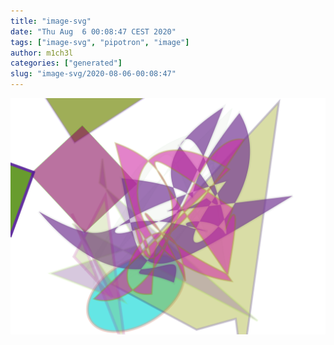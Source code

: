 ```yaml
---
title: "image-svg"
date: "Thu Aug  6 00:08:47 CEST 2020"
tags: ["image-svg", "pipotron", "image"]
author: m1ch3l
categories: ["generated"]
slug: "image-svg/2020-08-06-00:08:47"
---
```


![](image.svg)
